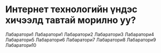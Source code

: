 <!DOCTYPE html>
<html>
 <head>
<title>Welcome to Internet Technology Fundamentals</title>
</head>
<body>
<h1>Интернет технологийн үндэс хичээлд тавтай морилно уу?</h1>
<p>Лабаратори1
Лабаратори1
Лабаратори2
Лабаратори3
Лабаратори4
Лабаратори5
Лабаратори6
Лабаратори7
Лабаратори8
Лабаратори9
Лабаратори10</p>
 </body>
 </html>
